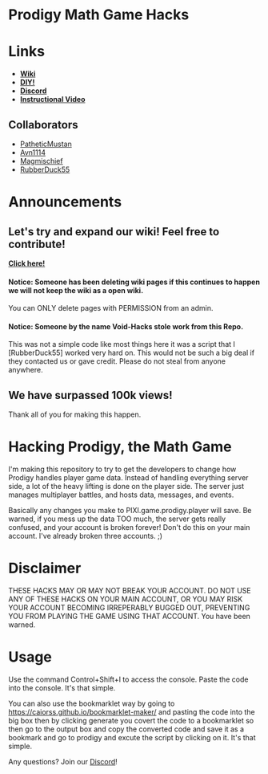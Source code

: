 # Prodigy Math Game Hacks

# Links
* **[Wiki](https://github.com/PatheticMustan/ProdigyMathGameHacking/wiki)**
* **[DIY!](https://github.com/PatheticMustan/ProdigyMathGameHacking/issues/25)**
* **[Discord](https://discord.gg/9cKMgMv)**
* **[Instructional Video](https://drive.google.com/file/d/1QZ1659V_8OJvdySRTmKjfJxbI-zukEib/view?usp=sharing)**

## Collaborators
* [PatheticMustan](https://github.com/PatheticMustan)
* [Avn1114](https://github.com/Avn1114)
* [Magmischief](https://github.com/Magmischief)
* [RubberDuck55](https://github.com/RubberDuck55)

# Announcements
## Let's try and expand our wiki! Feel free to contribute!
**[Click here!](https://github.com/PatheticMustan/ProdigyMathGameHacking/wiki)**

#### Notice: Someone has been deleting wiki pages if this continues to happen we will not keep the wiki as a open wiki.
You can ONLY delete pages with PERMISSION from an admin.

#### Notice: Someone by the name Void-Hacks stole work from this Repo.
This was not a simple code like most things here it was a script that I [RubberDuck55] worked very hard on. This would not be such a big deal if they contacted us or gave credit. Please do not steal from anyone anywhere.

## We have surpassed 100k views!
Thank all of you for making this happen.



# Hacking Prodigy, the Math Game
I'm making this repository to try to get the developers to change how Prodigy handles player game data. Instead of handling everything server side, a lot of the heavy lifting is done on the player side. The server just manages multiplayer battles, and hosts data, messages, and events.

Basically any changes you make to PIXI.game.prodigy.player will save. Be warned, if you mess up the data TOO much, the server gets really confused, and your account is broken forever! Don't do this on your main account. I've already broken three accounts. ;)

# Disclaimer
THESE HACKS MAY OR MAY NOT BREAK YOUR ACCOUNT. DO NOT USE ANY OF THESE HACKS ON YOUR MAIN ACCOUNT, OR YOU MAY RISK YOUR ACCOUNT BECOMING IRREPERABLY BUGGED OUT, PREVENTING YOU FROM PLAYING THE GAME USING THAT ACCOUNT.
You have been warned.

# Usage
Use the command Control+Shift+I to access the console. Paste the code into the console. It's that simple.

You can also use the bookmarklet way by going to https://caiorss.github.io/bookmarklet-maker/ and pasting the code into the big box then by clicking generate you covert the code to a bookmarklet so then go to the output box and copy the converted code and save it as a bookmark and go to prodigy and excute the script by clicking on it. It's that simple.

Any questions? Join our [Discord](https://discord.gg/9cKMgMv)!

